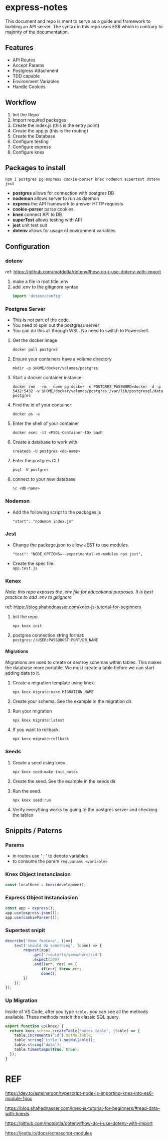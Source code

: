 # express-notes
This document and repo is ment to serve as a guide and framework to building an API server.
The syntax in this repo uses ES6 which is contrary to majority of the documentation.

## Features
- API Routes
- Accept Params
- Postgress Attachment
- TDD capable
- Environment Variables
- Handle Cookies


## Workflow
1. Init the Repo
2. Import required packages
3. Create the index.js (this is the entry point)
4. Create the app.js (this is the routing)
5. Create the Database
6. Configure testing
7. Configure express
8. Configure knex


## Packages to install
```npm i postgres pg express cookie-parser knex nodemon supertest dotenv jest ```

- **postgres** allows for connection with postgres DB 
- **nodemon** allows server to run as daemon
- **express** the API framework to answer HTTP requests
- **cookie-parser** parse cookies
- **knex** connect API to DB
- **superTest** allows testing with API
- **jest** unit test suit
- **dotenv** allows for usage of environment variables 

## Configuration
### dotenv
ref: https://github.com/motdotla/dotenv#how-do-i-use-dotenv-with-import
1. make a file in root title .env
2. add .env to the gitignore
syntax
    ```js
    import 'dotenv/config'
    ```

### Postgres Server
- This is not part of the code.
- You need to spin out the postgress server
- You can do this all through WSL. No need to switch to Powershell.
1. Get the docker image

    ```docker pull postgres```
2. Ensure your containers have a volume directory
   
    ```mkdir -p $HOME/docker/volumes/postgres```

3. Start a docker container instance
   
    ```docker run --rm --name pg-docker -e POSTGRES_PASSWORD=docker -d -p 5432:5432 -v $HOME/docker/volumes/postgres:/var/lib/postgresql/data postgres```

4. Find the id of your container:

    ```docker ps -a```

5. Enter the shell of your container

    ```docker exec -it <PSQL-Container-ID> bash```

6. Create a database to work with

    ```createdb -U postgres <db-name>```

7. Enter the postgres CLI

    ```psql -U postgres```

8. connect to your new database

    ```\c <db-name>```

### Nodemon

- Add the following script to the packages.js

    ```"start": "nodemon index.js"```

### Jest
- Change the package.json to allow JEST to use modules.

    ```"test": "NODE_OPTIONS=--experimental-vm-modules npx jest",```

- Create the spec file:  
    ```app.test.js```

### Kenex
*Note: this repo exposes the .env file for educational purposes. It is best practice to add .env to gitignore*

ref: https://blog.shahednasser.com/knex-js-tutorial-for-beginners
1. Init the repo
    
    ```npx knex init```

2. postgres connection string format: ``` postgres://USER:PASS@HOST:PORT/DB_NAME ```

#### Migrations
Migrations are used to create or destroy schemas within tables. This makes the database more portable.
We must create a table before we can start adding data to it.

1. Create a migration template using knex.

    ``` npx knex migrate:make MIGRATION_NAME ```

2. Create your schema. See the example in the migration dir.

3. Run your migration

    ``` npx knex migrate:latest ```
4. If you want to rollback

    ``` npx knex migrate:rollback ```

### Seeds
1. Create a seed using knex.

    ``` npx knex seed:make init_notes ```
2. Create the seed. See the example in the seeds dir.
3. Run the seed.

    ``` npx knex seed:run ```
4. Verify everything works by going to the postgres server and checking the tables


## Snippits / Paterns
### Params
- in routes use ' : ' to denote variables
- to consume the param ```req.params.<variable>```

### Knex Object Instanciasion
```js 
const localKnex = knex(development); 
```

### Express Object Instanciasion
```js 
const app = express();
app.use(express.json());
app.use(cookieParser());
```

### Supertest snipit
```js
describe('Some feature', ()=>{
    test('should do something', (done) => {
        request(app)
            .get('/route/to/somewhere/:id')
            .expect(200)
            .end((err, res) => {
                if(err) throw err;
                done();
        })
    });
});
```

### Up Migration
Inside of VS Code, after you type ```table.``` you can see all the methods available. These methods match the classic SQL query.
```js
export function up(knex) {
  return knex.schema.createTable('notes_table', (table) => {
    table.increments('id').notNullable;
    table.string('title').notNullable();
    table.string('data');
    table.timestamps(true, true);
  });
}
```

# REF
https://dev.to/asteinarson/typescript-node-js-importing-knex-into-es6-module-1poc

https://blog.shahednasser.com/knex-js-tutorial-for-beginners/#read-data-with-knexjs

https://github.com/motdotla/dotenv#how-do-i-use-dotenv-with-import

https://jestjs.io/docs/ecmascript-modules